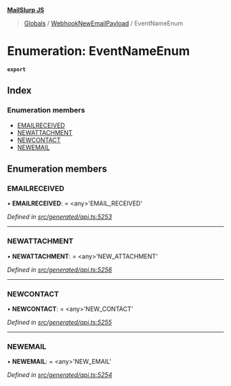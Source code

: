 **[MailSlurp JS](../README.md)**

> [Globals](../README.md) / [WebhookNewEmailPayload](../modules/webhooknewemailpayload.md) / EventNameEnum

# Enumeration: EventNameEnum

**`export`** 

## Index

### Enumeration members

* [EMAILRECEIVED](webhooknewemailpayload.eventnameenum.md#emailreceived)
* [NEWATTACHMENT](webhooknewemailpayload.eventnameenum.md#newattachment)
* [NEWCONTACT](webhooknewemailpayload.eventnameenum.md#newcontact)
* [NEWEMAIL](webhooknewemailpayload.eventnameenum.md#newemail)

## Enumeration members

### EMAILRECEIVED

•  **EMAILRECEIVED**:  = \<any>'EMAIL\_RECEIVED'

*Defined in [src/generated/api.ts:5253](https://github.com/mailslurp/mailslurp-client/blob/aa918cc/src/generated/api.ts#L5253)*

___

### NEWATTACHMENT

•  **NEWATTACHMENT**:  = \<any>'NEW\_ATTACHMENT'

*Defined in [src/generated/api.ts:5256](https://github.com/mailslurp/mailslurp-client/blob/aa918cc/src/generated/api.ts#L5256)*

___

### NEWCONTACT

•  **NEWCONTACT**:  = \<any>'NEW\_CONTACT'

*Defined in [src/generated/api.ts:5255](https://github.com/mailslurp/mailslurp-client/blob/aa918cc/src/generated/api.ts#L5255)*

___

### NEWEMAIL

•  **NEWEMAIL**:  = \<any>'NEW\_EMAIL'

*Defined in [src/generated/api.ts:5254](https://github.com/mailslurp/mailslurp-client/blob/aa918cc/src/generated/api.ts#L5254)*
